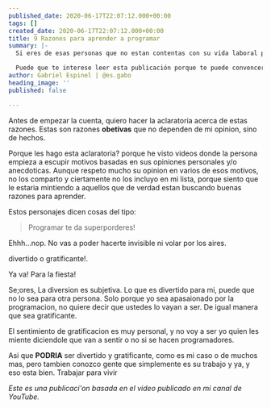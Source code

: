 ```yaml
---
published_date: 2020-06-17T22:07:12.000+00:00
tags: []
created_date: 2020-06-17T22:07:12.000+00:00
title: 9 Razones para aprender a programar
summary: |-
  Si eres de esas personas que no estan contentas con su vida laboral porque te sientes aburrido/a, poco motivado, no tienes suficientes retos  o simplemente buscas mejorar tu calidad de vida.

  Puede que te interese leer esta publicación porque te puede convencer para que aprendas a programar.
author: Gabriel Espinel | @es.gabo
heading_image: ''
published: false

---
```

Antes de empezar la cuenta, quiero hacer la aclaratoria acerca de estas razones. Estas son razones **obetivas** que no dependen de mi opinion, sino de hechos.

Porque les hago esta aclaratoria? porque he visto videos donde la persona empieza a escupir motivos basadas en sus opiniones personales y/o anecdoticas. Aunque respeto mucho su opinion en varios de esos motivos, no los comparto y ciertamente no los incluyo en mi lista, porque siento que le estaria mintiendo a aquellos que de verdad estan buscando buenas razones para aprender.

Estos personajes dicen cosas del tipo:

> Programar te da superporderes!

Ehhh...nop. No vas a poder hacerte invisible ni volar por los aires.

divertido o gratificante!.

Ya va! Para la fiesta!

Se;ores, La diversion es subjetiva. Lo que es divertido para mi, puede que no lo sea para otra persona. Solo porque yo sea apasaionado por la programacion, no quiere decir que ustedes lo vayan a ser. De igual manera que sea gratificante.

El sentimiento de gratificacion es muy personal, y no voy a ser yo quien les miente diciendole que van a sentir o no si se hacen programadores.

Asi que **PODRIA** ser divertido y gratificante, como es mi caso o de muchos mas, pero tambien conozco gente que simplemente es su trabajo y ya, y eso esta bien. Trabajar para vivir

  
_Este es una publicaci'on basada en el video publicado en mi canal de YouTube._